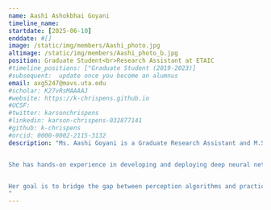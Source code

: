 ```yaml
---
name: Aashi Ashokbhai Goyani
timeline_name:
startdate: [2025-06-10]
enddate: #[]
image: /static/img/members/Aashi_photo.jpg
altimage: /static/img/members/Aashi_photo_b.jpg
position: Graduate Student<br>Research Assistant at ETAIC
#timeline_positions: ["Graduate Student (2019-2023)]
#subsequent:  update once you become an alumnus
email: axg5247@mavs.uta.edu
#scholar: K27vRsMAAAAJ 
#website: https://k-chrispens.github.io
#UCSF:
#twitter: karsonchrispens
#linkedin: karson-chrispens-032877141
#github: k-chrispens
#orcid: 0000-0002-2115-3132
description: "Ms. Aashi Goyani is a Graduate Research Assistant and M.S. thesis student in the Department of Computer Science and Engineering at the University of Texas at Arlington. Her research focuses on deep learning and computer vision for autonomous systems, with particular emphasis on camera calibration, 3D reconstruction, and visual perception under real-world conditions.


She has hands-on experience in developing and deploying deep neural networks for object detection, semantic segmentation, and visual tracking. Her work integrates advanced calibration techniques with learning-based perception models to improve spatial understanding and system accuracy in robotics and autonomous platforms. Aashi is also experienced in multi-sensor data processing, including LiDAR-camera fusion and visual-inertial odometry, enabling precise localization and mapping in dynamic environments.


Her goal is to bridge the gap between perception algorithms and practical deployment, building intelligent systems that are both accurate and reliable for real-time applications.
"
---
```

